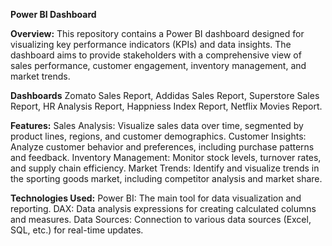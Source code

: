 **Power BI Dashboard**

**Overview:**
This repository contains a Power BI dashboard designed for visualizing key performance indicators (KPIs) and data insights. The dashboard aims to provide stakeholders with a comprehensive view of sales performance, customer engagement, inventory management, and market trends.

**Dashboards**
Zomato Sales Report, Addidas Sales Report, Superstore Sales Report, HR Analysis Report, Happniess Index Report, Netflix Movies Report.

**Features:**
Sales Analysis: Visualize sales data over time, segmented by product lines, regions, and customer demographics.
Customer Insights: Analyze customer behavior and preferences, including purchase patterns and feedback.
Inventory Management: Monitor stock levels, turnover rates, and supply chain efficiency.
Market Trends: Identify and visualize trends in the sporting goods market, including competitor analysis and market share.

**Technologies Used:**
Power BI: The main tool for data visualization and reporting.
DAX: Data analysis expressions for creating calculated columns and measures.
Data Sources: Connection to various data sources (Excel, SQL, etc.) for real-time updates.
